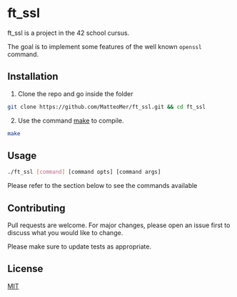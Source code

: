 # ft_ssl

ft_ssl is a project in the 42 school cursus. 

The goal is to implement some features of the well known `openssl` command.  

## Installation

1. Clone the repo and go inside the folder
```bash
git clone https://github.com/MatteoMer/ft_ssl.git && cd ft_ssl
```
2. Use the command [make](https://linux.die.net/man/1/make) to compile.
```bash
make
```

## Usage

```bash
./ft_ssl [command] [command opts] [command args]
```
Please refer to the section below to see the commands available 

## Contributing
Pull requests are welcome. For major changes, please open an issue first to discuss what you would like to change.

Please make sure to update tests as appropriate.

## License
[MIT](https://choosealicense.com/licenses/mit/)
